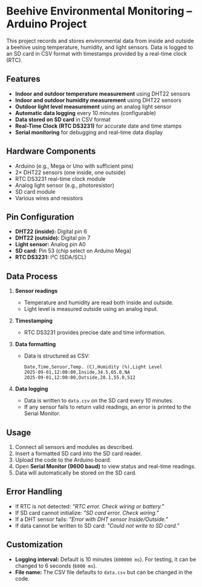 # Beehive Environmental Monitoring – Arduino Project

This project records and stores environmental data from inside and outside a beehive using temperature, humidity, and light sensors. Data is logged to an SD card in CSV format with timestamps provided by a real-time clock (RTC).

## Features
- **Indoor and outdoor temperature measurement** using DHT22 sensors  
- **Indoor and outdoor humidity measurement** using DHT22 sensors  
- **Outdoor light level measurement** using an analog light sensor  
- **Automatic data logging** every 10 minutes (configurable)  
- **Data stored on SD card** in CSV format  
- **Real-Time Clock (RTC DS3231)** for accurate date and time stamps  
- **Serial monitoring** for debugging and real-time data display  

## Hardware Components
- Arduino (e.g., Mega or Uno with sufficient pins)  
- 2× DHT22 sensors (one inside, one outside)  
- RTC DS3231 real-time clock module  
- Analog light sensor (e.g., photoresistor)  
- SD card module  
- Various wires and resistors  

## Pin Configuration
- **DHT22 (inside):** Digital pin 6  
- **DHT22 (outside):** Digital pin 7  
- **Light sensor:** Analog pin A0  
- **SD card:** Pin 53 (chip select on Arduino Mega)  
- **RTC DS3231:** I²C (SDA/SCL)  

## Data Process
1. **Sensor readings**  
   - Temperature and humidity are read both inside and outside.  
   - Light level is measured outside using an analog input.  

2. **Timestamping**  
   - RTC DS3231 provides precise date and time information.  

3. **Data formatting**  
   - Data is structured as CSV:  
     ```
     Date,Time,Sensor,Temp. (C),Humidity (%),Light Level
     2025-09-01,12:00:00,Inside,34.5,65.0,NA
     2025-09-01,12:00:00,Outside,28.1,55.0,512
     ```

4. **Data logging**  
   - Data is written to `data.csv` on the SD card every 10 minutes.  
   - If any sensor fails to return valid readings, an error is printed to the Serial Monitor.  

## Usage
1. Connect all sensors and modules as described.  
2. Insert a formatted SD card into the SD card reader.  
3. Upload the code to the Arduino board.  
4. Open **Serial Monitor (9600 baud)** to view status and real-time readings.  
5. Data will automatically be stored on the SD card.  

## Error Handling
- If RTC is not detected: *"RTC error. Check wiring or battery."*  
- If SD card cannot initialize: *"SD card error. Check wiring."*  
- If a DHT sensor fails: *"Error with DHT sensor Inside/Outside."*  
- If data cannot be written to SD card: *"Could not write to SD card."*  

## Customization
- **Logging interval:** Default is 10 minutes (`600000 ms`). For testing, it can be changed to 6 seconds (`6000 ms`).  
- **File name:** The CSV file defaults to `data.csv` but can be changed in the code.  
